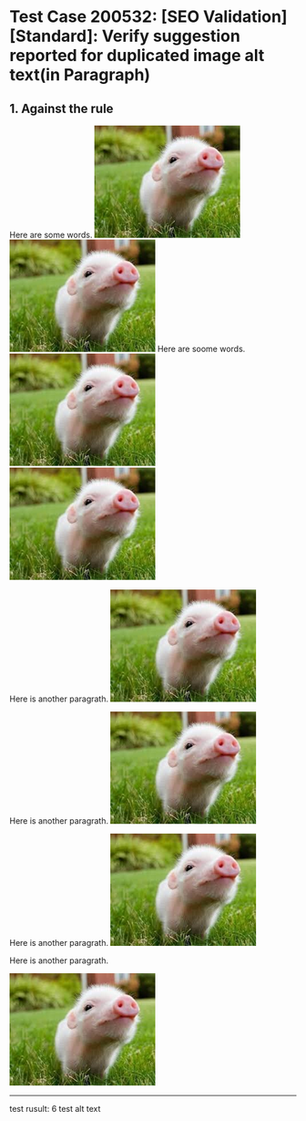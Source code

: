 # Test Case 200532: [SEO Validation][Standard]: Verify suggestion reported for duplicated image alt text(in Paragraph)
## 1. Against the rule
Here are some words.  ![test alt text](./images/pig1.jpg) ![test alt text](./images/pig2.jpg)
Here are soome words. ![test alt text](./images/pig3.jpg) <img src = "./images/pig4.jpg" alt = "test alt text" />

Here is another paragrath. ![test alt text](./images/pig5.jpg)

Here is another paragrath. <img src = "./images/pig6.jpg" alt = "test alt text" />

Here is another paragrath. <img src = "./images/pig7.jpg" 
alt = "test alt text" />

Here is another paragrath. <div>
<img src = "./images/pig8.jpg" alt = "test alt text" />
</div>


------------------------
   test rusult: 6 test alt text


